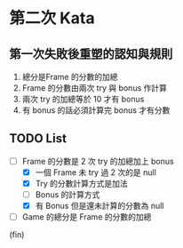 # 第二次 Kata

## 第一次失敗後重塑的認知與規則

1. 總分是Frame 的分數的加總
2. Frame 的分數由兩次 try 與 bonus 作計算
3. 兩次 try 的加總等於 10 才有 bonus
4. 有 bonus 的話必須計算完 bonus 才有分數

## TODO List

- [ ] Frame 的分數是 2 次 try 的加總加上 bonus
  - [x] 一個 Frame 未 try 過 2 次的是 null
  - [x] Try 的分數計算方式是加法
  - [ ] Bonus 的計算方式
  - [x] 有 Bonus 但是還未計算的分數為 null
- [ ] Game 的總分是 Frame 的分數的加總

(fin)

